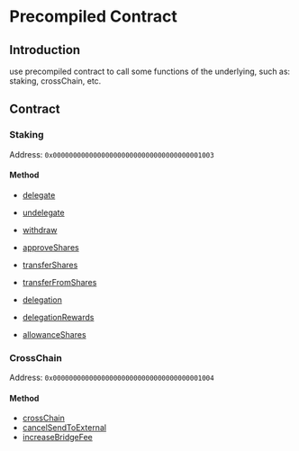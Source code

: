 # Precompiled Contract

## Introduction

use precompiled contract to call some functions of the underlying, such as: staking, crossChain, etc.

## Contract

### Staking

Address: `0x0000000000000000000000000000000000001003`

#### Method

* [delegate](./staking.md#delegate)
* [undelegate](./staking.md#undelegate)
* [withdraw](./staking.md#withdraw)
* [approveShares](./staking.md#approveShares)
* [transferShares](./staking.md#transferShares)
* [transferFromShares](./staking.md#transferFromShares)

* [delegation](./staking.md#delegation)
* [delegationRewards](./staking.md#delegationRewards)
* [allowanceShares](./staking.md#allowanceShares)

### CrossChain

Address: `0x0000000000000000000000000000000000001004`

#### Method

* [crossChain](./crossChain.md#crossChain)
* [cancelSendToExternal](./crossChain.md#cancelSendToExternal)
* [increaseBridgeFee](./crossChain.md#increaseBridgeFee)